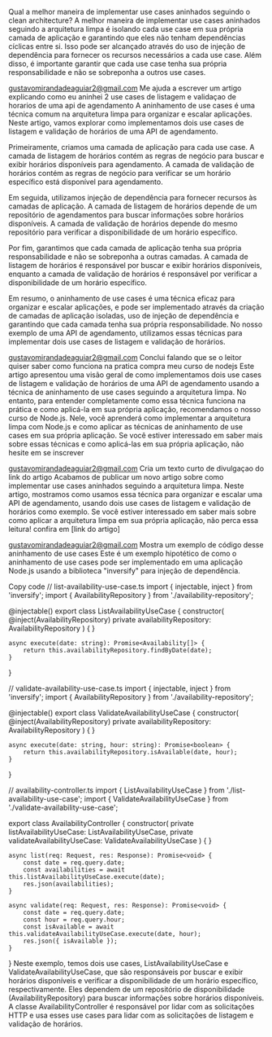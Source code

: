 Qual a melhor maneira de implementar use cases aninhados seguindo o clean architecture?
A melhor maneira de implementar use cases aninhados seguindo a arquitetura limpa é isolando cada use case em sua própria camada de aplicação e garantindo que eles não tenham dependências cíclicas entre si. Isso pode ser alcançado através do uso de injeção de dependência para fornecer os recursos necessários a cada use case. Além disso, é importante garantir que cada use case tenha sua própria responsabilidade e não se sobreponha a outros use cases.




gustavomirandadeaguiar2@gmail.com
Me ajuda a escrever um artigo explicando como eu aninhei 2 use cases de listagem e validaçao de horarios de uma api de agendamento
A aninhamento de use cases é uma técnica comum na arquitetura limpa para organizar e escalar aplicações. Neste artigo, vamos explorar como implementamos dois use cases de listagem e validação de horários de uma API de agendamento.

Primeiramente, criamos uma camada de aplicação para cada use case. A camada de listagem de horários contém as regras de negócio para buscar e exibir horários disponíveis para agendamento. A camada de validação de horários contém as regras de negócio para verificar se um horário específico está disponível para agendamento.

Em seguida, utilizamos injeção de dependência para fornecer recursos às camadas de aplicação. A camada de listagem de horários depende de um repositório de agendamentos para buscar informações sobre horários disponíveis. A camada de validação de horários depende do mesmo repositório para verificar a disponibilidade de um horário específico.

Por fim, garantimos que cada camada de aplicação tenha sua própria responsabilidade e não se sobreponha a outras camadas. A camada de listagem de horários é responsável por buscar e exibir horários disponíveis, enquanto a camada de validação de horários é responsável por verificar a disponibilidade de um horário específico.

Em resumo, o aninhamento de use cases é uma técnica eficaz para organizar e escalar aplicações, e pode ser implementado através da criação de camadas de aplicação isoladas, uso de injeção de dependência e garantindo que cada camada tenha sua própria responsabilidade. No nosso exemplo de uma API de agendamento, utilizamos essas técnicas para implementar dois use cases de listagem e validação de horários.




gustavomirandadeaguiar2@gmail.com
Conclui falando que se o leitor quiser saber como funciona na pratica compra meu curso de nodejs
Este artigo apresentou uma visão geral de como implementamos dois use cases de listagem e validação de horários de uma API de agendamento usando a técnica de aninhamento de use cases seguindo a arquitetura limpa. No entanto, para entender completamente como essa técnica funciona na prática e como aplicá-la em sua própria aplicação, recomendamos o nosso curso de Node.js. Nele, você aprenderá como implementar a arquitetura limpa com Node.js e como aplicar as técnicas de aninhamento de use cases em sua própria aplicação. Se você estiver interessado em saber mais sobre essas técnicas e como aplicá-las em sua própria aplicação, não hesite em se inscrever




gustavomirandadeaguiar2@gmail.com
Cria um texto curto de divulgaçao do link do artigo
Acabamos de publicar um novo artigo sobre como implementar use cases aninhados seguindo a arquitetura limpa. Neste artigo, mostramos como usamos essa técnica para organizar e escalar uma API de agendamento, usando dois use cases de listagem e validação de horários como exemplo. Se você estiver interessado em saber mais sobre como aplicar a arquitetura limpa em sua própria aplicação, não perca essa leitura! confira em [link do artigo]




gustavomirandadeaguiar2@gmail.com
Mostra um exemplo de código desse aninhamento de use cases
Este é um exemplo hipotético de como o aninhamento de use cases pode ser implementado em uma aplicação Node.js usando a biblioteca "inversify" para injeção de dependência.

Copy code
// list-availability-use-case.ts
import { injectable, inject } from 'inversify';
import { AvailabilityRepository } from './availability-repository';

@injectable()
export class ListAvailabilityUseCase {
    constructor(
        @inject(AvailabilityRepository) private availabilityRepository: AvailabilityRepository
    ) { }

    async execute(date: string): Promise<Availability[]> {
        return this.availabilityRepository.findByDate(date);
    }
}

// validate-availability-use-case.ts
import { injectable, inject } from 'inversify';
import { AvailabilityRepository } from './availability-repository';

@injectable()
export class ValidateAvailabilityUseCase {
    constructor(
        @inject(AvailabilityRepository) private availabilityRepository: AvailabilityRepository
    ) { }

    async execute(date: string, hour: string): Promise<boolean> {
        return this.availabilityRepository.isAvailable(date, hour);
    }
}

// availability-controller.ts
import { ListAvailabilityUseCase } from './list-availability-use-case';
import { ValidateAvailabilityUseCase } from './validate-availability-use-case';

export class AvailabilityController {
    constructor(
        private listAvailabilityUseCase: ListAvailabilityUseCase,
        private validateAvailabilityUseCase: ValidateAvailabilityUseCase
    ) { }

    async list(req: Request, res: Response): Promise<void> {
        const date = req.query.date;
        const availabilities = await this.listAvailabilityUseCase.execute(date);
        res.json(availabilities);
    }

    async validate(req: Request, res: Response): Promise<void> {
        const date = req.query.date;
        const hour = req.query.hour;
        const isAvailable = await this.validateAvailabilityUseCase.execute(date, hour);
        res.json({ isAvailable });
    }
}
Neste exemplo, temos dois use cases, ListAvailabilityUseCase e ValidateAvailabilityUseCase, que são responsáveis ​​por buscar e exibir horários disponíveis e verificar a disponibilidade de um horário específico, respectivamente. Eles dependem de um repositório de disponibilidade (AvailabilityRepository) para buscar informações sobre horários disponíveis. A classe AvailabilityController é responsável por lidar com as solicitações HTTP e usa esses use cases para lidar com as solicitações de listagem e validação de horários.